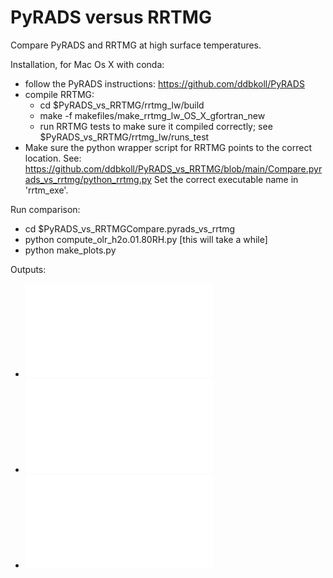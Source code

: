 # PyRADS versus RRTMG
Compare PyRADS and RRTMG at high surface temperatures. 

Installation, for Mac Os X with conda:
- follow the PyRADS instructions: https://github.com/ddbkoll/PyRADS
- compile RRTMG:
    - cd $PyRADS_vs_RRTMG/rrtmg_lw/build
    - make -f makefiles/make_rrtmg_lw_OS_X_gfortran_new
    - run RRTMG tests to make sure it compiled correctly; see $PyRADS_vs_RRTMG/rrtmg_lw/runs_test
- Make sure the python wrapper script for RRTMG points to the correct location.
    See: https://github.com/ddbkoll/PyRADS_vs_RRTMG/blob/main/Compare.pyrads_vs_rrtmg/python_rrtmg.py
    Set the correct executable name in 'rrtm_exe'.
    
Run comparison:
- cd $PyRADS_vs_RRTMGCompare.pyrads_vs_rrtmg
- python compute_olr_h2o.01.80RH.py    [this will take a while]
- python make_plots.py

Outputs:
- ![Forcing](Compare.pyrads_vs_rrtmg/plot_forcing.pdf)
- ![Feedback](Compare.pyrads_vs_rrtmg/plot_feedback.pdf)
- ![Estimated climated sensitivity](Compare.pyrads_vs_rrtmg/plot_ecs.pdf)

